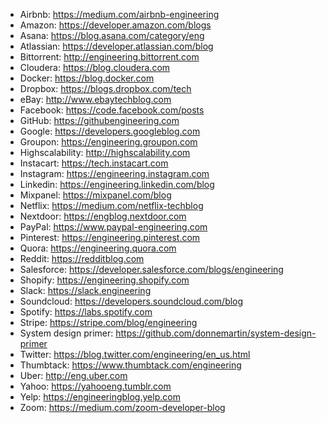 * Airbnb: https://medium.com/airbnb-engineering 
* Amazon: https://developer.amazon.com/blogs 
* Asana: https://blog.asana.com/category/eng 
* Atlassian: https://developer.atlassian.com/blog 
* Bittorrent: http://engineering.bittorrent.com 
* Cloudera: https://blog.cloudera.com
* Docker: https://blog.docker.com
* Dropbox: https://blogs.dropbox.com/tech 
* eBay: http://www.ebaytechblog.com 
* Facebook: https://code.facebook.com/posts
* GitHub: https://githubengineering.com 
* Google: https://developers.googleblog.com 
* Groupon: https://engineering.groupon.com 
* Highscalability: http://highscalability.com 
* Instacart: https://tech.instacart.com 
* Instagram: https://engineering.instagram.com 
* Linkedin: https://engineering.linkedin.com/blog 
* Mixpanel: https://mixpanel.com/blog
* Netflix: https://medium.com/netflix-techblog 
* Nextdoor: https://engblog.nextdoor.com 
* PayPal: https://www.paypal-engineering.com 
* Pinterest: https://engineering.pinterest.com 
* Quora: https://engineering.quora.com 
* Reddit: https://redditblog.com
* Salesforce: https://developer.salesforce.com/blogs/engineering 
* Shopify: https://engineering.shopify.com
* Slack: https://slack.engineering
* Soundcloud: https://developers.soundcloud.com/blog 
* Spotify: https://labs.spotify.com
* Stripe: https://stripe.com/blog/engineering
* System design primer: https://github.com/donnemartin/system-design-primer 
* Twitter: https://blog.twitter.com/engineering/en_us.html
* Thumbtack: https://www.thumbtack.com/engineering
* Uber: http://eng.uber.com
* Yahoo: https://yahooeng.tumblr.com
* Yelp: https://engineeringblog.yelp.com
* Zoom: https://medium.com/zoom-developer-blog
